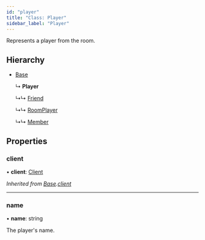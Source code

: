 ```yaml
---
id: "player"
title: "Class: Player"
sidebar_label: "Player"
---
```


Represents a player from the room.

## Hierarchy

* [Base](base.md)

  ↳ **Player**

  ↳↳ [Friend](friend.md)

  ↳↳ [RoomPlayer](roomplayer.md)

  ↳↳ [Member](member.md)

## Properties

### client

•  **client**: [Client](client.md)

*Inherited from [Base](base.md).[client](base.md#client)*

___

### name

•  **name**: string

The player's name.
